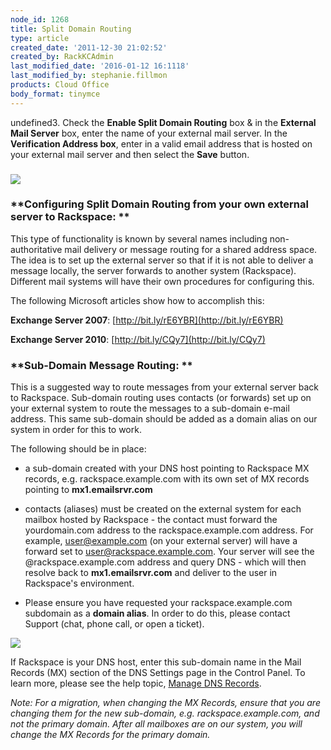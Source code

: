 ```yaml
---
node_id: 1268
title: Split Domain Routing
type: article
created_date: '2011-12-30 21:02:52'
created_by: RackKCAdmin
last_modified_date: '2016-01-12 16:1118'
last_modified_by: stephanie.fillmon
products: Cloud Office
body_format: tinymce
---
```


undefined3. Check the **Enable Split Domain Routing** box & in the **External
Mail Server** box, enter the name of your external mail server. In
the **Verification Address box**, enter in a valid email address that is
hosted on your external mail server and then select the **Save** button.

### ![](/knowledge_center/sites/default/files/field/image/c.png)

 

### **Configuring Split Domain Routing from your own external server to Rackspace: **

This type of functionality is known by several names including
non-authoritative mail delivery or message routing for a shared address
space. The idea is to set up the external server so that if it is not
able to deliver a message locally, the server forwards to another system
(Rackspace). Different mail systems will have their own procedures for
configuring this. 

The following Microsoft articles show how to accomplish this: 

**Exchange Server 2007**:  [http://bit.ly/rE6YBR](http://bit.ly/rE6YBR)

**Exchange Server 2010**:  [http://bit.ly/CQy7](http://bit.ly/CQy7) 

###  

### **Sub-Domain Message Routing: **

This is a suggested way to route messages from your external server back
to Rackspace.  Sub-domain routing uses contacts (or forwards) set up on
your external system to route the messages to a sub-domain e-mail
address.  This same sub-domain should be added as a domain alias on our
system in order for this to work.

The following should be in place:

-   a sub-domain created with your DNS host pointing to Rackspace MX
    records, e.g. rackspace.example.com with its own set of MX records
    pointing to **mx1.emailsrvr.com**

-   contacts (aliases) must be created on the external system for each
    mailbox hosted by Rackspace - the contact must forward the
    yourdomain.com address to the rackspace.example.com address.  For
    example, user@example.com (on your external server) will have a
    forward set to user@rackspace.example.com.  Your server will see the
    @rackspace.example.com address and query DNS - which will then
    resolve back to **mx1.emailsrvr.com** and deliver to the user in
    Rackspace's environment.

-   Please ensure you have requested your rackspace.example.com
    subdomain as a **domain alias**. In order to do this, please contact
    Support (chat, phone call, or open a ticket).

![](http://c973967.r67.cf2.rackcdn.com/(E%26A)SplitDomainRouting6.png)

If Rackspace is your DNS host, enter this sub-domain name in the Mail
Records (MX) section of the DNS Settings page in the Control Panel. To
learn more, please see the help topic, [Manage DNS
Records](http://www.rackspace.com/knowledge_center/article/managing-cloud-sites-email-dns-records).

*Note:* *For a migration, when changing the MX Records, ensure that you
are changing them for the new sub-domain, e.g. rackspace.example.com,
and not the primary domain. After all mailboxes are on our system, you
will change the MX Records for the primary domain.* 

